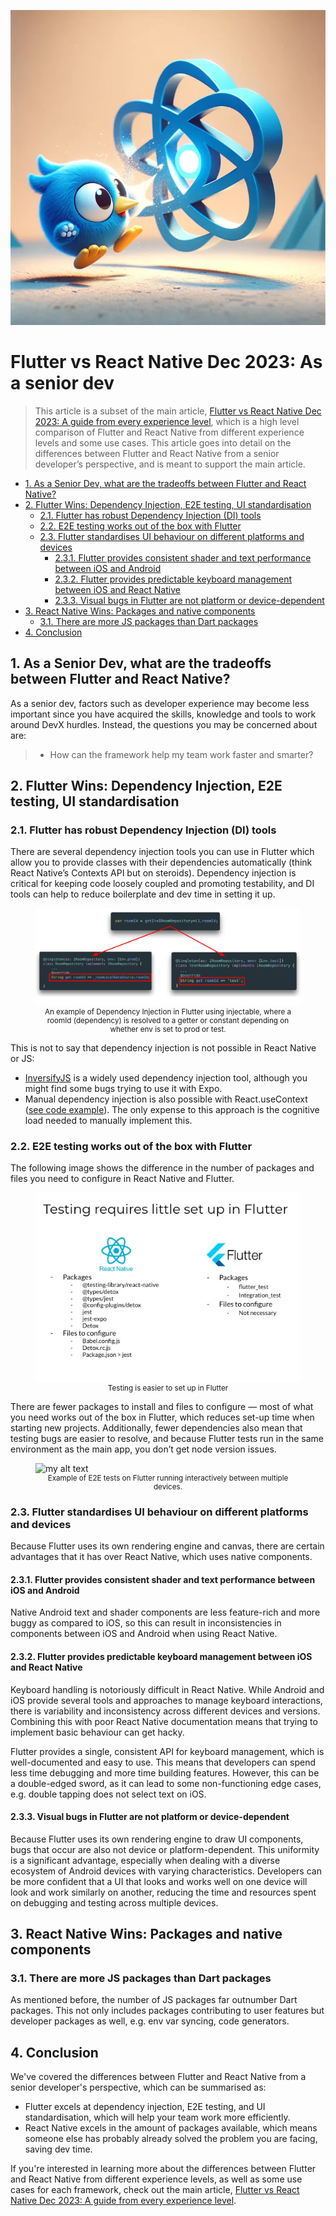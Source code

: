 ![Alt text](images/image.png)
<!-- omit in toc -->
# Flutter vs React Native Dec 2023: As a senior dev
<!-- VARIABLE:REFER_TO_MAIN_ARTICLE_INTRO -->
> This article is a subset of the main article, [Flutter vs React Native Dec 2023: A guide from every experience level](../0-main/react-native-vs-flutter.md), which is a high level comparison of Flutter and React Native from different experience levels and some use cases. This article goes into detail on the differences between Flutter and React Native from a senior developer’s perspective, and is meant to support the main article.


- [1. As a Senior Dev, what are the tradeoffs between Flutter and React Native?](#1-as-a-senior-dev-what-are-the-tradeoffs-between-flutter-and-react-native)
- [2. Flutter Wins: Dependency Injection, E2E testing, UI standardisation](#2-flutter-wins-dependency-injection-e2e-testing-ui-standardisation)
  - [2.1. Flutter has robust Dependency Injection (DI) tools](#21-flutter-has-robust-dependency-injection-di-tools)
  - [2.2. E2E testing works out of the box with Flutter](#22-e2e-testing-works-out-of-the-box-with-flutter)
  - [2.3. Flutter standardises UI behaviour on different platforms and devices](#23-flutter-standardises-ui-behaviour-on-different-platforms-and-devices)
    - [2.3.1. Flutter provides consistent shader and text performance between iOS and Android](#231-flutter-provides-consistent-shader-and-text-performance-between-ios-and-android)
    - [2.3.2. Flutter provides predictable keyboard management between iOS and React Native](#232-flutter-provides-predictable-keyboard-management-between-ios-and-react-native)
    - [2.3.3. Visual bugs in Flutter are not platform or device-dependent](#233-visual-bugs-in-flutter-are-not-platform-or-device-dependent)
- [3. React Native Wins: Packages and native components](#3-react-native-wins-packages-and-native-components)
  - [3.1. There are more JS packages than Dart packages](#31-there-are-more-js-packages-than-dart-packages)
- [4. Conclusion](#4-conclusion)


## 1. As a Senior Dev, what are the tradeoffs between Flutter and React Native?

As a senior dev, factors such as developer experience may become less important since you have acquired the skills, knowledge and tools to work around DevX hurdles. Instead, the questions you may be concerned about are:

> - How can the framework help my team work faster and smarter?
<!-- > - Which framework will have more job stability so that I can support my dependents?
> - Which framework has a higher skill ceiling so that I can continue to grow as a developer?
> - Which framework is more likely to be used in the future? -->


## 2. Flutter Wins: Dependency Injection, E2E testing, UI standardisation
### 2.1. Flutter has robust Dependency Injection (DI) tools

There are several dependency injection tools you can use in Flutter which allow you to provide classes with their dependencies automatically (think React Native’s Contexts API but on steroids). Dependency injection is critical for keeping code loosely coupled and promoting testability, and DI tools can help to reduce boilerplate and dev time in setting it up.


<figure>
<img src="images/image-1.png" alt="my alt text"/>
<figcaption style="text-align: center; font-size: smaller;">An example of Dependency Injection in Flutter using injectable, where a roomId (dependency) is resolved to a getter or constant depending on whether env is set to prod or test.
</figcaption>
</figure>


This is not to say that dependency injection is not possible in React Native or JS:

- [InversifyJS](https://github.com/inversify/InversifyJS) is a widely used dependency injection tool, although you might find some bugs trying to use it with Expo.
- Manual dependency injection is also possible with React.useContext ([see code example](https://github.com/juskek/app_architecture/blob/main/react-native-android-architecture/src/data/shared-counter/ISharedCounterRepository.ts)). The only expense to this approach is the cognitive load needed to manually implement this.


### 2.2. E2E testing works out of the box with Flutter

The following image shows the difference in the number of packages and files you need to configure in React Native and Flutter.


<figure>
<img src="images/image-2.png" alt="my alt text"/>
<figcaption style="text-align: center; font-size: smaller;">Testing is easier to set up in Flutter
</figcaption>
</figure>


There are fewer packages to install and files to configure — most of what you need works out of the box in Flutter, which reduces set-up time when starting new projects. Additionally, fewer dependencies also mean that testing bugs are easier to resolve, and because Flutter tests run in the same environment as the main app, you don’t get node version issues.

<figure>
  <img src="images/e2e.gif" alt="my alt text"/>
  <figcaption style="text-align: center; font-size: smaller;">
    Example of E2E tests on Flutter running interactively between multiple devices.
  </figcaption>
</figure>


### 2.3. Flutter standardises UI behaviour on different platforms and devices

Because Flutter uses its own rendering engine and canvas, there are certain advantages that it has over React Native, which uses native components.

#### 2.3.1. Flutter provides consistent shader and text performance between iOS and Android

Native Android text and shader components are less feature-rich and more buggy as compared to iOS, so this can result in inconsistencies in components between iOS and Android when using React Native.

#### 2.3.2. Flutter provides predictable keyboard management between iOS and React Native

Keyboard handling is notoriously difficult in React Native. While Android and iOS provide several tools and approaches to manage keyboard interactions, there is variability and inconsistency across different devices and versions. Combining this with poor React Native documentation means that trying to implement basic behaviour can get hacky.

Flutter provides a single, consistent API for keyboard management, which is well-documented and easy to use. This means that developers can spend less time debugging and more time building features. However, this can be a double-edged sword, as it can lead to some non-functioning edge cases, e.g. double tapping does not select text on iOS.

#### 2.3.3. Visual bugs in Flutter are not platform or device-dependent

Because Flutter uses its own rendering engine to draw UI components, bugs that occur are also not device or platform-dependent. This uniformity is a significant advantage, especially when dealing with a diverse ecosystem of Android devices with varying characteristics. Developers can be more confident that a UI that looks and works well on one device will look and work similarly on another, reducing the time and resources spent on debugging and testing across multiple devices.

## 3. React Native Wins: Packages and native components
### 3.1. There are more JS packages than Dart packages

As mentioned before, the number of JS packages far outnumber Dart packages. This not only includes packages contributing to user features but developer packages as well, e.g. env var syncing, code generators.


## 4. Conclusion
<!-- VARIABLE:INDIVIDUAL_PERSPECTIVE_CONCLUSION -->
We've covered the differences between Flutter and React Native from a senior developer's perspective, which can be summarised as:

<!-- VARIABLE:SENIOR_DEV_SUMMARY -->
- Flutter excels at dependency injection, E2E testing, and UI standardisation, which will help your team work more efficiently.
- React Native excels in the amount of packages available, which means someone else has probably already solved the problem you are facing, saving dev time.

<!-- VARIABLE:REFER_TO_MAIN_ARTICLE_CONCLUSION -->
If you're interested in learning more about the differences between Flutter and React Native from different experience levels, as well as some use cases for each framework, check out the main article, [Flutter vs React Native Dec 2023: A guide from every experience level](../0-main/react-native-vs-flutter.md).

